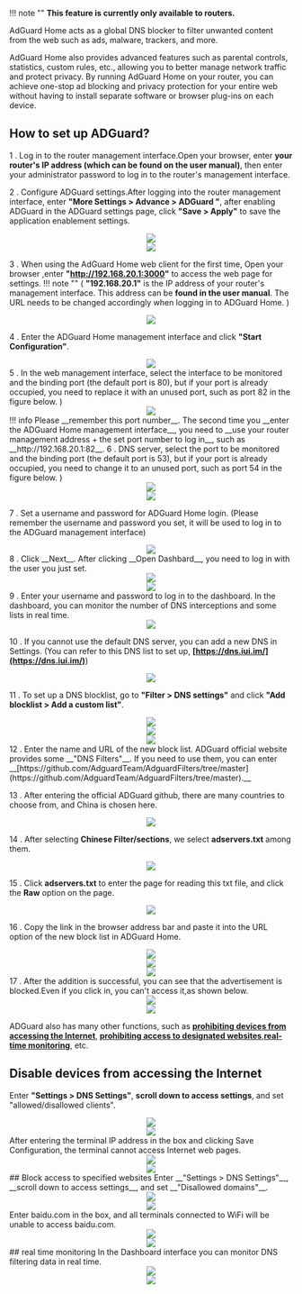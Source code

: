 !!! note ""
	__This feature is currently only available to routers.__

AdGuard Home acts as a global DNS blocker to filter unwanted content from the web such as ads, malware, trackers, and more. 

AdGuard Home also provides advanced features such as parental controls, statistics, custom rules, etc., allowing you to better manage network traffic and protect privacy. By running AdGuard Home on your router, you can achieve one-stop ad blocking and privacy protection for your entire web without having to install separate software or browser plug-ins on each device.
## How to set up ADGuard?

1 . Log in to the router management interface.Open your browser, enter __your router's IP address (which can be found on the user manual)__, then enter your administrator  password to log in to the router's management interface.

2 . Configure ADGuard settings.After logging into the router management interface, enter __"More Settings > Advance > ADGuard "__, after enabling ADGuard in the ADGuard settings page, click __"Save > Apply"__ to save the application enablement settings.
<div style="text-align: center;">
	<img class="boxshadow" src="/images/adguard000.png">
</div>
<div style="text-align: center;">
	<img class="boxshadow" src="/images/adguard002.png">
</div>

3 . When using the AdGuard Home web client for the first time, Open your browser ,enter __"http://192.168.20.1:3000"__ to access the web page for settings. 
!!! note ""
	( __"192.168.20.1"__ is the IP address of your router's management interface. This address can be __found in the user manual__. The URL needs to be changed accordingly when logging in to ADGuard Home. )

<div style="text-align: center;">
	<img class="boxshadow" src="/images/adguard003.png">
</div>

4 . Enter the ADGuard Home management interface and click __"Start Configuration"__.

<div style="text-align: center;">
	<img class="boxshadow" src="/images/adguard004.png">
</div>
5 . In the web management interface, select the interface to be monitored and the binding port (the default port is 80), but if your port is already occupied, you need to replace it with an unused port, such as port 82 in the figure below. )

<div style="text-align: center;">
	<img class="boxshadow" src="/images/adguard005.png">
</div>
!!! info
	Please __remember this port number__. The second time you __enter the ADGuard Home management interface__, you need to __use your router management address + the set port number to log in__, such as __http://192.168.20.1:82__.
6 . DNS server, select the port to be monitored and the binding port (the default port is 53), but if your port is already occupied, you need to change it to an unused port, such as port 54 in the figure below. )

<div style="text-align: center;">
	<img class="boxshadow" src="/images/adguard006.png">
</div>

<div style="text-align: center;">
	<img class="boxshadow" src="/images/adguard007.png">
</div>

7 . Set a username and password for ADGuard Home login. (Please remember the username and password you set, it will be used to log in to the ADGuard management interface)
<div style="text-align: center;">
	<img class="boxshadow" src="/images/adguard008.png">
</div>
8 . Click __Next__. After clicking __Open Dashbard__, you need to log in with the user you just set.
<div style="text-align: center;">
	<img class="boxshadow" src="/images/adguard009.png">
</div>

<div style="text-align: center;">
	<img class="boxshadow" src="/images/adguard010.png">
</div>
9 . Enter your username and password to log in to the dashboard. In the dashboard, you can monitor the number of DNS interceptions and some lists in real time.
<div style="text-align: center;">
	<img class="boxshadow" src="/images/adguard011.png">
</div>

10 . If you cannot use the default DNS server, you can add a new DNS in Settings. (You can refer to this DNS list to set up, __[https://dns.iui.im/](https://dns.iui.im/)__)
<div style="text-align: center;">
	<img class="boxshadow" src="/images/adguard014.png">
</div>


11 . To set up a DNS blocklist, go to __"Filter > DNS settings"__ and click __"Add blocklist > Add a custom list"__.
<div style="text-align: center;">
	<img class="boxshadow" src="/images/adguard029.png">
</div>
<div style="text-align: center;">
	<img class="boxshadow" src="/images/adguard030.png">
</div>
<div style="text-align: center;">
	<img class="boxshadow" src="/images/adguard033.png">
</div>
12 . Enter the name and URL of the new block list. ADGuard official website provides some __"DNS Filters"__. If you need to use them, you can enter __[https://github.com/AdguardTeam/AdguardFilters/tree/master](https://github.com/AdguardTeam/AdguardFilters/tree/master).__


13 . After entering the official ADGuard github, there are many countries to choose from, and China is chosen here.
<div style="text-align: center;">
	<img class="boxshadow" src="/images/adguard025.png">
</div>

14 . After selecting __Chinese Filter/sections__, we select __adservers.txt__ among them.
<div style="text-align: center;">
	<img class="boxshadow" src="/images/adguard026.png">
</div>

15 . Click __adservers.txt__ to enter the page for reading this txt file, and click the __Raw__ option on the page.
<div style="text-align: center;">
	<img class="boxshadow" src="/images/adguard027.png">
</div>

16 . Copy the link in the browser address bar and paste it into the URL option of the new block list in ADGuard Home.
<div style="text-align: center;">
	<img class="boxshadow" src="/images/adguard028.png">
</div>
<div style="text-align: center;">
	<img class="boxshadow" src="/images/adguard032.png">
</div>
<div style="text-align: center;">
	<img class="boxshadow" src="/images/adguard034.png">
</div>
17 . After the addition is successful, you can see that the advertisement is blocked.Even if you click in, you can't access it,as shown below.
<div style="text-align: center;">
	<img class="boxshadow" src="/images/adguard022.png">
</div>
<div style="text-align: center;">
	<img class="boxshadow" src="/images/adguard035.png">
</div>

ADGuard also has many other functions, such as __[prohibiting devices from accessing the Internet](/feature_guide/adguard/#disable-devices-from-accessing-the-internet)__, __[prohibiting access to designated websites](/feature_guide/adguard/#block-access-to-specified-websites)__,__[real-time monitoring](/feature_guide/adguard/#real-time-monitoring)__, etc.

## Disable devices from accessing the Internet
Enter __"Settings > DNS Settings"__, __scroll down to access settings__, and set "allowed/disallowed clients".
<div style="text-align: center;">
	<img class="boxshadow" src="/images/adguard024.png">
</div>
<div style="text-align: center;">
	<img class="boxshadow" src="/images/adguard023.png">
</div>
After entering the terminal IP address in the box and clicking Save Configuration, the terminal cannot access Internet web pages.
<div style="text-align: center;">
	<img class="boxshadow" src="/images/adguard015.png">
</div>
<div style="text-align: center;">
	<img class="boxshadow" src="/images/adguard017.png">
</div>
## Block access to specified websites
Enter __"Settings > DNS Settings"__, __scroll down to access settings__, and set __"Disallowed domains"__.
<div style="text-align: center;">
	<img class="boxshadow" src="/images/adguard024.png">
</div>
<div style="text-align: center;">
	<img class="boxshadow" src="/images/adguard023.png">
</div>
Enter baidu.com in the box, and all terminals connected to WiFi will be unable to access baidu.com.
<div style="text-align: center;">
	<img class="boxshadow" src="/images/adguard016.png">
</div>

<div style="text-align: center;">
	<img class="boxshadow" src="/images/adguard018.png">
</div>
## real time monitoring
In the Dashboard interface you can monitor DNS filtering data in real time.
<div style="text-align: center;">
	<img class="boxshadow" src="/images/adguard019.png">
</div>
<div style="text-align: center;">
	<img class="boxshadow" src="/images/adguard020.png">
</div>












